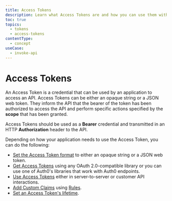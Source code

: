 ```yaml
---
title: Access Tokens
description: Learn what Access Tokens are and how you can use them with Auth0.
toc: true
topics:
  - tokens
  - access-tokens
contentType:
  - concept
useCase:
  - invoke-api
---
```

# Access Tokens

An Access Token is a credential that can be used by an application to access an API. Access Tokens can be either an opaque string or a JSON web token. They inform the API that the bearer of the token has been authorized to access the API and perform specific actions specified by the **scope** that has been granted. 

Access Tokens should be used as a **Bearer** credential and transmitted in an HTTP **Authorization** header to the API. 

Depending on how your application needs to use the Access Token, you can do the following:

* [Set the Access Token format](/set-access-token-format) to either an opaque string or a JSON web token.
* [Get Access Tokens](/get-access-tokens) using any OAuth 2.0-compatible library or you can use one of Auth0's libraries that work with Auth0 endpoints.
* [Use Access Tokens](/use-access-tokens) either in server-to-server or customer API interactions.
* [Add Custom Claims](/add-custom-claims) using [Rules](/rules).
* [Set an Access Token's lifetime](/set-access-token-lifetime).